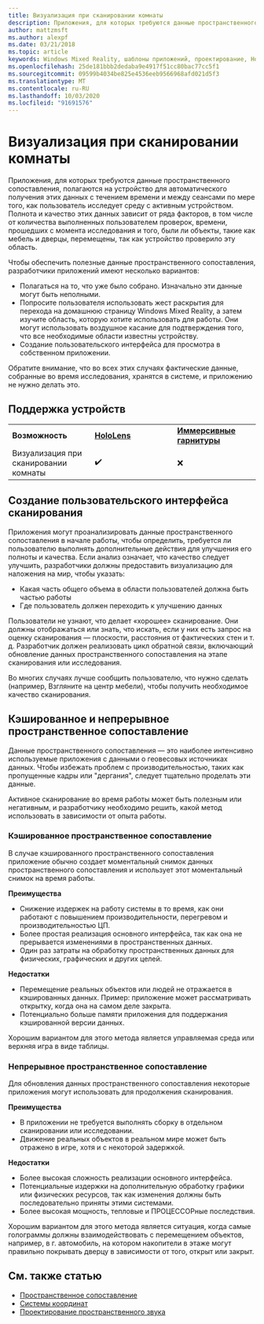 ```yaml
---
title: Визуализация при сканировании комнаты
description: Приложения, для которых требуются данные пространственного сопоставления, полагаются на устройство для автоматического получения этих данных с течением времени и между сеансами по мере того, как пользователь исследует среду с активным устройством.
author: mattzmsft
ms.author: alexpf
ms.date: 03/21/2018
ms.topic: article
keywords: Windows Mixed Reality, шаблоны приложений, проектирование, HoloLens, Просмотр комнаты, пространственное сопоставление, сетка
ms.openlocfilehash: 25de181bbb2dedaba9e4917f51cc80bac77cc5f1
ms.sourcegitcommit: 09599b4034be825e4536eeb9566968afd021d5f3
ms.translationtype: MT
ms.contentlocale: ru-RU
ms.lasthandoff: 10/03/2020
ms.locfileid: "91691576"
---
```

# <a name="room-scan-visualization"></a>Визуализация при сканировании комнаты

Приложения, для которых требуются данные пространственного сопоставления, полагаются на устройство для автоматического получения этих данных с течением времени и между сеансами по мере того, как пользователь исследует среду с активным устройством. Полнота и качество этих данных зависит от ряда факторов, в том числе от количества выполненных пользователем проверок, времени, прошедших с момента исследования и того, были ли объекты, такие как мебель и дверцы, перемещены, так как устройство проверило эту область.

Чтобы обеспечить полезные данные пространственного сопоставления, разработчики приложений имеют несколько вариантов:
* Полагаться на то, что уже было собрано. Изначально эти данные могут быть неполными.
* Попросите пользователя использовать жест раскрытия для перехода на домашнюю страницу Windows Mixed Reality, а затем изучите область, которую хотите использовать для работы. Они могут использовать воздушное касание для подтверждения того, что все необходимые области известны устройству.
* Создание пользовательского интерфейса для просмотра в собственном приложении.

Обратите внимание, что во всех этих случаях фактические данные, собранные во время исследования, хранятся в системе, и приложению не нужно делать это.

## <a name="device-support"></a>Поддержка устройств

<table>
    <colgroup>
    <col width="33%" />
    <col width="33%" />
    <col width="33%" />
    </colgroup>
    <tr>
        <td><strong>Возможность</strong></td>
        <td><a href="../hololens-hardware-details.md"><strong>HoloLens</strong></a></td>
        <td><a href="../discover/immersive-headset-hardware-details.md"><strong>Иммерсивные гарнитуры</strong></a></td>
    </tr>
     <tr>
        <td>Визуализация при сканировании комнаты</td>
        <td>✔️</td>
        <td>❌</td>
    </tr>
</table>



## <a name="building-a-custom-scanning-experience"></a>Создание пользовательского интерфейса сканирования

Приложения могут проанализировать данные пространственного сопоставления в начале работы, чтобы определить, требуется ли пользователю выполнять дополнительные действия для улучшения его полноты и качества. Если анализ означает, что качество следует улучшить, разработчики должны предоставить визуализацию для наложения на мир, чтобы указать:
* Какая часть общего объема в области пользователей должна быть частью работы
* Где пользователь должен переходить к улучшению данных

Пользователи не узнают, что делает «хорошее» сканирование. Они должны отображаться или знать, что искать, если у них есть запрос на оценку сканирования — плоскости, расстояния от фактических стен и т. д. Разработчик должен реализовать цикл обратной связи, включающий обновление данных пространственного сопоставления на этапе сканирования или исследования.

Во многих случаях лучше сообщить пользователю, что нужно сделать (например, Взгляните на центр мебели), чтобы получить необходимое качество сканирования.

## <a name="cached-versus-continuous-spatial-mapping"></a>Кэшированное и непрерывное пространственное сопоставление

Данные пространственного сопоставления — это наиболее интенсивно используемые приложения с данными о геовесовых источниках данных. Чтобы избежать проблем с производительностью, таких как пропущенные кадры или "дергания", следует тщательно проделать эти данные.

Активное сканирование во время работы может быть полезным или негативным, и разработчику необходимо решить, какой метод использовать в зависимости от опыта работы.

### <a name="cached-spatial-mapping"></a>Кэшированное пространственное сопоставление

В случае кэшированного пространственного сопоставления приложение обычно создает моментальный снимок данных пространственного сопоставления и использует этот моментальный снимок на время работы.

**Преимущества**
* Снижение издержек на работу системы в то время, как они работают с повышением производительности, перегревом и производительностью ЦП.
* Более простая реализация основного интерфейса, так как она не прерывается изменениями в пространственных данных.
* Один раз затраты на обработку пространственных данных для физических, графических и других целей.

**Недостатки**
* Перемещение реальных объектов или людей не отражается в кэшированных данных. Пример: приложение может рассматривать открытку, когда она на самом деле закрыта.
* Потенциально больше памяти приложения для поддержания кэшированной версии данных.

Хорошим вариантом для этого метода является управляемая среда или верхняя игра в виде таблицы.

### <a name="continuous-spatial-mapping"></a>Непрерывное пространственное сопоставление

Для обновления данных пространственного сопоставления некоторые приложения могут использовать для продолжения сканирования.

**Преимущества**
* В приложении не требуется выполнять сборку в отдельном сканировании или исследовании.
* Движение реальных объектов в реальном мире может быть отражено в игре, хотя и с некоторой задержкой.

**Недостатки**
* Более высокая сложность реализации основного интерфейса.
* Потенциальные издержки на дополнительную обработку графики или физических ресурсов, так как изменения должны быть последовательно приняты этими системами.
* Более высокая мощность, тепловые и ПРОЦЕССОРные последствия.

Хорошим вариантом для этого метода является ситуация, когда самые голограммы должны взаимодействовать с перемещением объектов, например, в г. автомобиль, на котором накопители в этаже могут правильно покрывать дверцу в зависимости от того, открыт или закрыт.

## <a name="see-also"></a>См. также статью
* [Пространственное сопоставление](spatial-mapping.md)
* [Системы координат](coordinate-systems.md)
* [Проектирование пространственного звука](spatial-sound-design.md)

